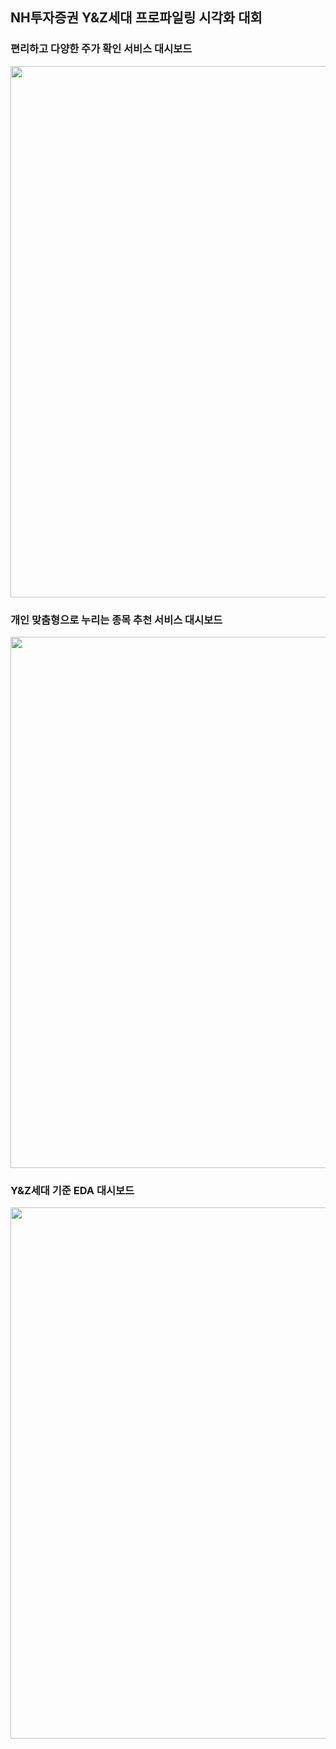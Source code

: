 
## NH투자증권 Y&Z세대 프로파일링 시각화 대회

### 편리하고 다양한 주가 확인 서비스 대시보드
<img src = "https://lh3.googleusercontent.com/pw/ACtC-3fhrkR2B7FmTtYllAKXdNPaD2NXdvFuW5VwiR4684HK2ichyi6A7vhBT8pTmRfSFV8s6lzEt_iZ0mhHJec90XJphz3eGr44Oddlb3KOeFPoqRIbVDU54D4__co2K0ZiNss0j6hDluLUVK5x9t-GTJd3=w800-h450-no?authuser=0" width ="850" /></br>

### 개인 맞춤형으로 누리는 종목 추천 서비스 대시보드
<img src = "https://lh3.googleusercontent.com/pw/ACtC-3dCnJClbtvPW_pAFAQNTKKxOSVPPMkjrRwl3GyB67j1VJKOvwOQwCdCbhtCbfPydRciICj6s43bAqwJQI8i1Q3Yx1gqCOZML3lcw0BF09t3rT-hEuTzAGfbYlz87ENHB6RFmkLyJOCs7Op5vK8v96d1=w1366-h768-no?authuser=0" width ="850" /></br>

### Y&Z세대 기준 EDA 대시보드
<img src = "https://lh3.googleusercontent.com/pw/ACtC-3frDPsMyvbsEIclcA9f6iTV7oRu2nSw-rbOqIKvDK91gkwbP12tXqC60YLFgoHl4ZBXUEZC9sAZfHUbrgCs5fJSW1ZW5GlT4tatiAQNiVEWJkeFpGnOgNNg9SQmCxzBQlpBQVL0xTlCeXctCyssc0L0=w1366-h768-no?authuser=0" width ="850" /></br>
